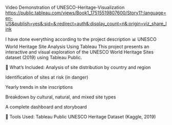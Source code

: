 Video Demonstration of UNESCO-Heritage-Visualization
https://public.tableau.com/views/Book1_17515519807600/Story1?:language=en-US&publish=yes&:sid=&:redirect=auth&:display_count=n&:origin=viz_share_link


I have done everything according to the project description 
📊 UNESCO World Heritage Site Analysis Using Tableau
This project presents an interactive and visual exploration of the UNESCO World Heritage Sites dataset (2019) using Tableau Public.

📌 What’s Included:
Analysis of site distribution by country and region

Identification of sites at risk (in danger)

Yearly trends in site inscriptions

Breakdown by cultural, natural, and mixed site types

A complete dashboard and storyboard

🧩 Tools Used:
Tableau Public
UNESCO Heritage Dataset (Kaggle, 2019)
